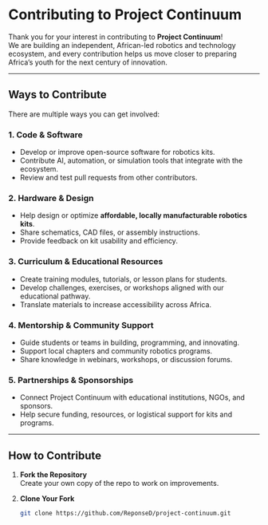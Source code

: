 # Contributing to Project Continuum

Thank you for your interest in contributing to **Project Continuum**!  
We are building an independent, African-led robotics and technology ecosystem, and every contribution helps us move closer to preparing Africa’s youth for the next century of innovation.

---

## Ways to Contribute

There are multiple ways you can get involved:

### 1. Code & Software
- Develop or improve open-source software for robotics kits.
- Contribute AI, automation, or simulation tools that integrate with the ecosystem.
- Review and test pull requests from other contributors.

### 2. Hardware & Design
- Help design or optimize **affordable, locally manufacturable robotics kits**.
- Share schematics, CAD files, or assembly instructions.
- Provide feedback on kit usability and efficiency.

### 3. Curriculum & Educational Resources
- Create training modules, tutorials, or lesson plans for students.
- Develop challenges, exercises, or workshops aligned with our educational pathway.
- Translate materials to increase accessibility across Africa.

### 4. Mentorship & Community Support
- Guide students or teams in building, programming, and innovating.
- Support local chapters and community robotics programs.
- Share knowledge in webinars, workshops, or discussion forums.

### 5. Partnerships & Sponsorships
- Connect Project Continuum with educational institutions, NGOs, and sponsors.
- Help secure funding, resources, or logistical support for kits and programs.

---

## How to Contribute

1. **Fork the Repository**  
   Create your own copy of the repo to work on improvements.

2. **Clone Your Fork**  
   ```bash
   git clone https://github.com/ReponseD/project-continuum.git

